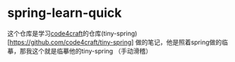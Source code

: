 # spring-learn-quick

这个仓库是学习[code4craft](https://github.com/code4craft)的仓库(tiny-spring)[https://github.com/code4craft/tiny-spring]
做的笔记，他是照着spring做的临摹，那我这个就是临摹他的tiny-spring  （手动滑稽）

